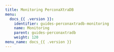 ```yaml
---
title: Monitoring PerconaXtraDB
menu:
  docs_{{ .version }}:
    identifier: guides-perconaxtradb-monitoring
    name: Monitoring
    parent: guides-perconaxtradb
    weight: 120
menu_name: docs_{{ .version }}
---
```


